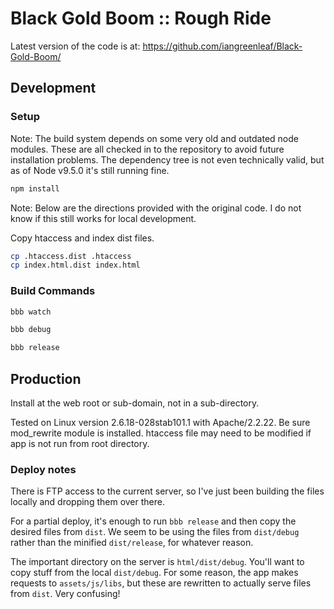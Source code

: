 # Black Gold Boom :: Rough Ride

Latest version of the code is at: https://github.com/iangreenleaf/Black-Gold-Boom/

## Development

### Setup

Note: The build system depends on some very old and outdated node modules.
These are all checked in to the repository to avoid future installation problems.
The dependency tree is not even technically valid, but as of Node v9.5.0 it's still running fine.

```bash
npm install
```

Note: Below are the directions provided with the original code. I do not know if this still works for local development.

Copy htaccess and index dist files.

```bash
cp .htaccess.dist .htaccess
cp index.html.dist index.html
```

### Build Commands

```bash
bbb watch
```

```bash
bbb debug
```

```bash
bbb release
```

## Production

Install at the web root or sub-domain, not in a sub-directory.

Tested on Linux version 2.6.18-028stab101.1 with Apache/2.2.22. Be sure mod_rewrite module is installed. htaccess file may need to be modified if app is not run from root directory.

### Deploy notes

There is FTP access to the current server, so I've just been building the files locally and dropping them over there.

For a partial deploy, it's enough to run `bbb release` and then copy the desired files from `dist`. We seem to be using the files from `dist/debug` rather than the minified `dist/release`, for whatever reason.

The important directory on the server is `html/dist/debug`. You'll want to copy stuff from the local `dist/debug`. For some reason, the app makes requests to `assets/js/libs`, but these are rewritten to actually serve files from `dist`. Very confusing!
